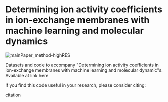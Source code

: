 # Determining ion activity coefficients in ion-exchange membranes with machine learning and molecular dynamics

![mainPaper_method-highRES](https://user-images.githubusercontent.com/90155452/218510868-fbf133be-d21c-40ca-b072-dfc4ee1dd35e.png)
 

Datasets and code to accompany "Determining ion activity coefficients in ion-exchange membranes with machine learning and molecular dynamic"s. Available at link here


If you find this code useful in your research, please consider citing:

citation

